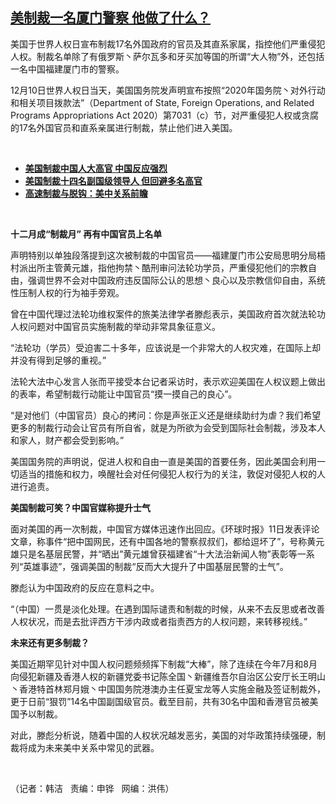 <!--1607722378000-->
[美制裁一名厦门警察  他做了什么？](https://www.rfa.org/mandarin/yataibaodao/renquanfazhi/hj-12112020141938.html)
------

<p/><p>美国于世界人权日宣布制裁17名外国政府的官员及其直系家属，指控他们严重侵犯人权。制裁名单除了有俄罗斯丶萨尔瓦多和牙买加等国的所谓“大人物”外，还包括一名中国福建厦门市的警察。</p><p>12月10日世界人权日当天，美国国务院发声明宣布按照“2020年国务院丶对外行动和相关项目拨款法”（Department of State, Foreign Operations, and Related Programs Appropriations Act 2020）第7031（c）节，对严重侵犯人权或贪腐的17名外国官员和直系亲属进行制裁，禁止他们进入美国。</p><p><br/></p><ul><li><a href="https://www.rfa.org/mandarin/yataibaodao/junshiwaijiao/hj-12082020145958.html"><strong>美国制裁中国人大高官 中国反应强烈</strong></a></li><li><strong><a href="https://www.rfa.org/mandarin/Xinwen/8-12082020134137.html">美国制裁十四名副国级领导人 但回避多名高官</a></strong></li><li><strong><a href="https://www.rfa.org/mandarin/zhuanlan/zhongguotoushi/panel-12092020165407.html">高速制裁与脱钩：美中关系前瞻</a></strong></li></ul><p><br/></p><p><strong>十二月成“制裁月” 再有中国官员上名单</strong></p><p>声明特别以单独段落提到这次被制裁的中国官员——福建厦门市公安局思明分局梧村派出所主管黄元雄，指他拘禁丶酷刑审问法轮功学员，严重侵犯他们的宗教自由，强调世界不会对中国政府违反国际公认的思想丶良心以及宗教信仰自由，系统性压制人权的行为袖手旁观。</p><p>曾在中国代理过法轮功维权案件的旅美法律学者滕彪表示，美国政府首次就法轮功人权问题对中国官员实施制裁的举动非常具象征意义。</p><p>“法轮功（学员）受迫害二十多年，应该说是一个非常大的人权灾难，在国际上却并没有得到足够的重视。”</p><p>法轮大法中心发言人张而平接受本台记者采访时，表示欢迎美国在人权议题上做出的表率，希望制裁行动能让中国官员“摸一摸自己的良心”。</p><p>“是对他们（中国官员）良心的拷问：你是声张正义还是继续助纣为虐？我们希望更多的制裁行动会让官员有所自省，就是为所欲为会受到国际社会制裁，涉及本人和家人，财产都会受到影响。”</p><p>美国国务院的声明说，促进人权和自由一直是美国的首要任务，因此美国会利用一切适当的措施和权力，唤醒社会对任何侵犯人权行为的关注，敦促对侵犯人权的人进行追责。</p><p><strong>美国制裁可笑？中国官媒称提升士气</strong></p><p>面对美国的再一次制裁，中国官方媒体迅速作出回应。《环球时报》11日发表评论文章，称事件“把中国网民，还有中国各地的警察叔叔们，都给逗坏了”，号称黄元雄只是名基层民警，并“晒出”黄元雄曾获福建省“十大法治新闻人物”表彰等一系列“英雄事迹”，强调美国的制裁“反而大大提升了中国基层民警的士气”。</p><p>滕彪认为中国政府的反应在意料之中。</p><p>“（中国）一贯是淡化处理。在遇到国际谴责和制裁的时候，从来不去反思或者改善人权状况，而是去批评西方干涉内政或者指责西方的人权问题，来转移视线。”</p><p><strong>未来还有更多制裁？</strong></p><p>美国近期罕见针对中国人权问题频频挥下制裁“大棒”，除了连续在今年7月和8月向侵犯新疆及香港人权的新疆党委书记陈全国丶新疆维吾尔自治区公安厅长王明山丶香港特首林郑月娥丶中国国务院港澳办主任夏宝龙等人实施金融及签证制裁外，更于日前“狠罚”14名中国副国级官员。截至目前，共有30名中国和香港官员被美国予以制裁。</p><p>对此，滕彪分析说，随着中国的人权状况越发恶劣，美国的对华政策持续强硬，制裁将成为未来美中关系中常见的武器。</p><p><br/></p><p>（记者：韩洁   责编：申铧   网编：洪伟）</p>
